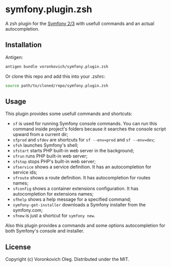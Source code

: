 # symfony.plugin.zsh

A zsh plugin for the [Symfony 2/3](https://symfony.com/) with usefull commands and an actual autocompletion.

## Installation

Antigen:

```sh
antigen bundle voronkovich/symfony.plugin.zsh
```

Or clone this repo and add this into your .zshrc:

```sh
source path/to/cloned/repo/symfony.plugin.zsh
```

## Usage

This plugin provides some usefull commands and shortcuts:

- `sf` is used for running Symfony console commands. You can run this command inside project's folders because it searches the console script upward from a current dir;
- `sfprod` and `sfdev` are shortcuts for `sf --env=prod` and `sf --env=dev`;
- `sfsh` launches Symfony's shell;
- `sfstart` starts PHP built-in web server in the background;
- `sfrun` runs PHP built-in web server;
- `sfstop` stops PHP's built-in web server;
- `sfservice` shows a service definition. It has an autocompletion for service ids;
- `sfroute` shows a route definition. It has autocompletion for routes names;
- `sfconfig` shows a container extensions configuration. It has autocompletion for extensions names;
- `sfhelp` shows a help message for a specified command;
- `symfony-get-installer` downloads a Symfony installer from the symfony.com;
- `sfnew` is just a shortcut for `symfony new`.

Also this plugin provides a commands and some options autocompletion for both Symfony's console and installer.

## License

Copyright (c) Voronkovich Oleg. Distributed under the MIT.
